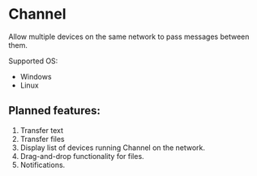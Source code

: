 # Channel
Allow multiple devices on the same network to pass messages between them.

Supported OS:
* Windows
* Linux

## Planned features:
1. Transfer text
2. Transfer files
3. Display list of devices running Channel on the network.
4. Drag-and-drop functionality for files.
5. Notifications.
